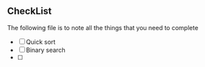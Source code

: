 ## CheckList 

The following file is to note all the things that you need to complete

- [ ] Quick sort
- [ ] Binary search
- [ ] 